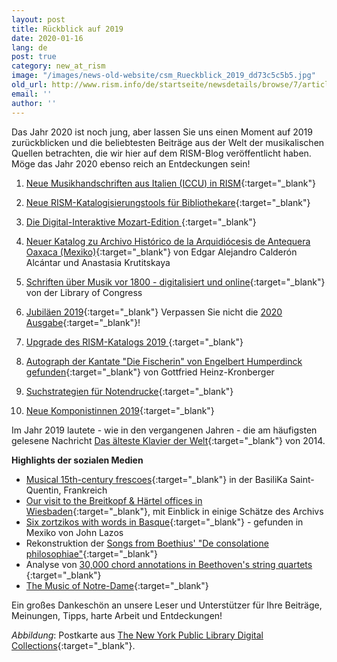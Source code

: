 ```yaml
---
layout: post
title: Rückblick auf 2019
date: 2020-01-16
lang: de
post: true
category: new_at_rism
image: "/images/news-old-website/csm_Rueckblick_2019_dd73c5c5b5.jpg"
old_url: http://www.rism.info/de/startseite/newsdetails/browse/7/article/64/looking-back-on-2019.html
email: ''
author: ''
---
```


Das Jahr 2020 ist noch jung, aber lassen Sie uns einen Moment auf 2019 zurückblicken und die beliebtesten Beiträge aus der Welt der musikalischen Quellen betrachten, die wir hier auf dem RISM-Blog veröffentlicht haben. Möge das Jahr 2020 ebenso reich an Entdeckungen sein!

1. [Neue Musikhandschriften aus Italien (ICCU) in RISM](/new_at_rism/2019/08/08/new-music-manuscripts-from-italy-iccu-in-rism.html){:target="_blank"}

2. [Neue RISM-Katalogisierungstools für Bibliothekare](/new_at_rism/2019/07/01/new-rism-cataloging-tools-for-librarians.html){:target="_blank"}

3. [Die Digital-Interaktive Mozart-Edition
](/electronic_resources/2019/01/24/the-digital-interactive-mozart-edition.html){:target="_blank"}
4. [Neuer Katalog zu Archivo Histórico de la Arquidiócesis de Antequera Oaxaca (Mexiko)](/new_publications/2019/02/11/new-catalog-of-the-archivo-histórico-de-la.html){:target="_blank"} von Edgar Alejandro Calderón Alcántar und Anastasia Krutitskaya

5. [Schriften über Musik vor 1800 - digitalisiert und online](/electronic_resources/2019/08/01/books-about-music-before-1800-digitized-and-online.html){:target="_blank"} von der Library of Congress

6. [Jubiläen 2019](/new_at_rism/2019/01/14/musical-anniversaries-in-2019.html){:target="_blank"}
Verpassen Sie nicht die [2020 Ausgabe](/events/2020/01/09/2020-not-just-beethoven.html){:target="_blank"}!

7. [Upgrade des RISM-Katalogs 2019
](/rism_online_catalog/2019/09/09/2019-upgrade-of-the-rism-catalog.html){:target="_blank"}
8. [Autograph der Kantate "Die Fischerin" von Engelbert Humperdinck gefunden](/rediscovered/2019/04/11/newly-discovered-autograph-of-the-cantata-die.html){:target="_blank"} von Gottfried Heinz-Kronberger

9. [Suchstrategien für Notendrucke](/rism_online_catalog/2019/03/25/search-strategies-for-printed-music.html){:target="_blank"}

10. [Neue Komponistinnen 2019](/new_at_rism/2019/11/04/new-women-composers-in-2019.html){:target="_blank"}

Im Jahr 2019 lautete - wie in den vergangenen Jahren - die am häufigsten gelesene Nachricht [Das älteste Klavier der Welt](/rediscovered/2014/05/28/listen-to-the-worlds-oldest-piano.html){:target="_blank"} von 2014.

**Highlights der sozialen Medien**

- [Musical 15th-century frescoes](https://twitter.com/Gregoire_Ichou/status/1116657535879208960?fbclid=IwAR3lQAqZGWhgLLeEqSCFD_n7TYFtMJN-6Csgdxh7QzUALPasl7R5BBlkrmM){:target="_blank"} in der BasiliKa Saint-Quentin, Frankreich
- [Our visit to the Breitkopf & Härtel offices in Wiesbaden](https://www.facebook.com/RISM.info/posts/2866277563413069){:target="_blank"}, mit Einblick in einige Schätze des Archivs
- [Six zortzikos with words in Basque](https://dantzan.eus/hemeroteka/hallan-en-mexico-la-musica-de-seis-zortzikos-vascos-del-siglo-xix-que-se-creian-perdidos){:target="_blank"} - gefunden in Mexiko von John Lazos
- Rekonstruktion der [Songs from Boethius' "De consolatione philosophiae"](https://boethius.mus.cam.ac.uk){:target="_blank"}
- Analyse von [30,000 chord annotations in Beethoven's string quartets
](https://arstechnica.com/science/2019/08/roll-over-beethoven-decoding-the-maestros-musical-style-with-statistics/){:target="_blank"}
- [The Music of Notre-Dame](https://www.br-klassik.de/aktuell/news-kritik/notre-dame-paris-brand-musikgeschichte-mehrstimmigkeit-notation-epoche-notre-dame-schule-100.html){:target="_blank"}


Ein großes Dankeschön an unsere Leser und Unterstützer für Ihre Beiträge, Meinungen, Tipps, harte Arbeit und Entdeckungen!

_Abbildung_: Postkarte aus [The New York Public Library Digital Collections](http://digitalcollections.nypl.org/items/510d47e3-4783-a3d9-e040-e00a18064a99){:target="_blank"}.